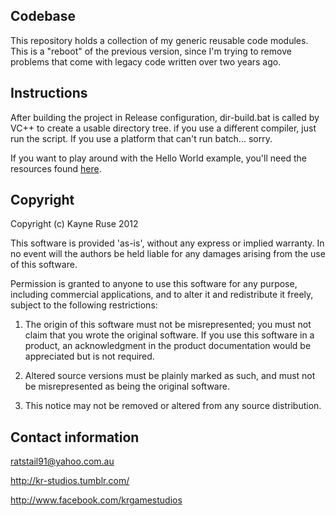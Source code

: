 ## Codebase

This repository holds a collection of my generic reusable code modules. This is a "reboot" of the previous version, since I'm trying to remove problems that come with legacy code written over two years ago.

## Instructions

After building the project in Release configuration, dir-build.bat is called by VC++ to create a usable directory tree. if you use a different compiler, just run the script. If you use a platform that can't run batch... sorry.

If you want to play around with the Hello World example, you'll need the resources found [here](https://github.com/downloads/Ratstail91/Codebase/data.rar).

## Copyright

Copyright (c) Kayne Ruse 2012

This software is provided 'as-is', without any express or implied warranty. In no event will the authors be held liable for any damages arising from the use of this software.

Permission is granted to anyone to use this software for any purpose, including commercial applications, and to alter it and redistribute it freely, subject to the following restrictions:

   1. The origin of this software must not be misrepresented; you must not claim that you wrote the original software. If you use this software in a product, an acknowledgment in the product documentation would be appreciated but is not required.

   2. Altered source versions must be plainly marked as such, and must not be misrepresented as being the original software.

   3. This notice may not be removed or altered from any source distribution.

## Contact information

ratstail91@yahoo.com.au

http://kr-studios.tumblr.com/

http://www.facebook.com/krgamestudios

